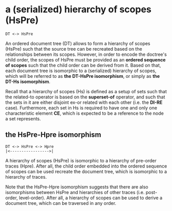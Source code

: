 
# a (serialized) hierarchy of scopes (HsPre)

```
DT <-> HsPre
```

An ordered document tree (DT) allows to form a hierarchy of scopes (HsPre)
such that the source tree can be recreated based on the relationships between
its scopes. However, in order to encode the doctree's child order, the scopes
of HsPre must be provided as an **ordered sequence of scopes** such that the
child order can be derived from it. Based on that, each document tree is
isomorphic to a (serialized) hierarchy of scopes, which will be referred to
as **the DT-HsPre isomorphism**, or simply as **the DT-Hs isomorphism**.

Recall that a hierarchy of scopes (Hs) is defined as a setup of sets such that
the related-to operator is based on the **superset-of** operator, and such that
the sets in it are either disjoint ex-or related with each other (i.e. the
**DI-RE** case). Furthermore, each set in Hs is required to have one and only
one characteristic element **CE**, which is expected to be a reference to the
node a set represents.

## the HsPre-Hpre isomorphism

```
DT <-> HsPre <-> Hpre
|<----------------->|
```

A hierarchy of scopes (HsPre) is isomorphic to a hierarchy of pre-order traces
(Hpre). After all, the child order embedded into the ordered sequence of scopes
can be used recreate the document tree, which is isomorphic to a hierarchy of
traces.

Note that the HsPre-Hpre isomorphism suggests that there are also isomorphisms
between HsPre and hierarchies of other traces (i.e. post-order, level-order).
After all, a hierarchy of scopes can be used to derive a document tree, which
can be traversed in any order.
